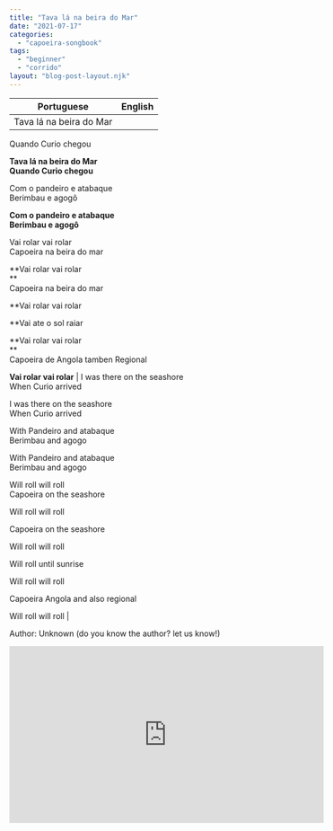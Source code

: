 ```yaml
---
title: "Tava lá na beira do Mar"
date: "2021-07-17"
categories: 
  - "capoeira-songbook"
tags: 
  - "beginner"
  - "corrido"
layout: "blog-post-layout.njk"
---
```


| Portuguese | English |
| --- | --- |
| Tava lá na beira do Mar  
Quando Curio chegou  
  
**Tava lá na beira do Mar  
Quando Curio chegou**  
  
Com o pandeiro e atabaque  
Berimbau e agogô  
  
**Com o pandeiro e atabaque  
Berimbau e agogô**  
  
Vai rolar vai rolar  
Capoeira na beira do mar  
  
**Vai rolar vai rolar  
**  
Capoeira na beira do mar  
  
**Vai rolar vai rolar  
  
**Vai ate o sol raiar  
  
**Vai rolar vai rolar  
**  
Capoeira de Angola tamben Regional  
  
**Vai rolar vai rolar** | I was there on the seashore  
When Curio arrived  
  
I was there on the seashore  
When Curio arrived  
  
With Pandeiro and atabaque  
Berimbau and agogo  
  
With Pandeiro and atabaque  
Berimbau and agogo  
  
Will roll will roll  
Capoeira on the seashore  
  
Will roll will roll  
  
Capoeira on the seashore  
  
Will roll will roll  
  
Will roll until sunrise  
  
Will roll will roll  
  
Capoeira Angola and also regional  
  
Will roll will roll |

<figcaption>

Author: Unknown (do you know the author? let us know!)

</figcaption>

<iframe width="560" height="315" src="https://www.youtube.com/embed/RQX5l_EoeVw" title="YouTube video player" frameborder="0" allow="accelerometer; autoplay; clipboard-write; encrypted-media; gyroscope; picture-in-picture" allowfullscreen></iframe>
